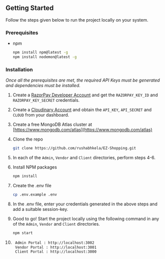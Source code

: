 
  
<!-- GETTING STARTED -->
## Getting Started

Follow the steps given below to run the project locally on your system.

### Prerequisites

* npm
  ```sh
  npm install npm@latest -g
  npm install nodemon@latest -g
  ```

### Installation

_Once all the prerequisites are met, the required API Keys must be generated and dependencies must be installed._

1. Create a [RazorPay Developer Account](https://dashboard.razorpay.com/signin?screen=sign_in) and get the `RAZORPAY_KEY_ID` and `RAZORPAY_KEY_SECRET` credentials.
2. Create a [Cloudinary Account](https://cloudinary.com/) and obtain the `API_KEY`, `API_SECRET` and `CLOUD` from your dashboard.
3. Create a free MongoDB Atlas cluster at [https://www.mongodb.com/atlas](https://www.mongodb.com/atlas)

4. Clone the repo
   ```sh
   git clone https://github.com/rushabhkela/EZ-Shopping.git
   ```
3. In each of the `Admin`, `Vendor` and `Client` directories, perform steps 4-6.
4. Install NPM packages
   ```sh
   npm install
   ```
5. Create the .env file
   ```sh
   cp .env.example .env
   ```
6. In the .env file, enter your credentials generated in the above steps and add a suitable session-key.
7. Good to go! Start the project locally using the following command in any of the `Admin`, `Vendor` and `Client` directories.
   ```sh
   npm start
   ```
8. ```sh
    Admin Portal : http://localhost:3002
    Vendor Portal : http://localhost:3001
    Client Portal : http://localhost:3000
   ```




